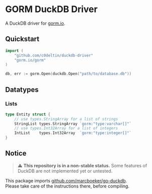 # GORM DuckDB Driver
A DuckDB driver for [gorm.io](https://gorm.io/).
## Quickstart
```go
import (
    "github.com/c0deltin/duckdb-driver"
    "gorm.io/gorm"
)

db, err := gorm.Open(duckdb.Open("path/to/database.db"))
```

## Datatypes
### Lists
````go
type Entity struct {
	// use types.StringArray for a list of strings
	StringList types.StringArray `gorm:"type:varchar[]"`
	// use types.Int32Array for a list of integers
	IntList    types.Int32Array  `gorm:"type:integer[]"`
}
````


## Notice
> :warning: **This repository is in a non-stable status.**   Some features of DuckDB are not implemented yet or untested.

This package imports [github.com/marcboeker/go-duckdb](https://github.com/marcboeker/go-duckdb).    
Please take care of the instructions there, before compiling.   